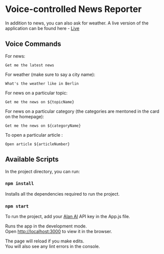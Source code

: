 # Voice-controlled News Reporter

In addition to news, you can also ask for weather.
A live version of the application can be found here - [Live](https://voice-news-reader.netlify.app)

## Voice Commands

For news:

`Get me the latest news`

For weather (make sure to say a city name):

`What's the weather like in Berlin`

For news on a particular topic:

`Get me the news on ${topicName}`

For news on a particular category (the categories are mentoned in the card on the homepage):

`Get me the news on ${categoryName}`

To open a particular article :

`Open article ${articleNumber}`

## Available Scripts

In the project directory, you can run:

### `npm install`

Installs all the dependencies required to run the project.

### `npm start`

To run the project, add your [Alan AI](https://alan.app/) API key in the App.js file.

Runs the app in the development mode.<br />
Open [http://localhost:3000](http://localhost:3000) to view it in the browser.

The page will reload if you make edits.<br />
You will also see any lint errors in the console.
